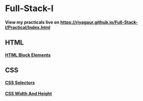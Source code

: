 # Full-Stack-I
<h4> View my practicals live on <a href="https://riyagaur.github.io/Full-Stack-I/Practical/Index.html" target="_blank">https://riyagaur.github.io/Full-Stack-I/Practical/Index.html</a></h4>

<h2>HTML</h2>
<h4><a href="https://riyagaur.github.io/Full-Stack-I/HTML/01_Fist%Web%Page.html" target="_blank">HTML Block Elements</a></h4>

<h2>CSS</h2>

<h4><a href="https://riyagaur.github.io/Full-Stack-I/CSS/3_CSS%20Selectors.html" target="_blank">CSS Selectors</a></h4>

<h4><a href="https://riyagaur.github.io/Full-Stack-I/CSS/6_CSS Width and Height.html" target="_blank">CSS Width And Height</a></h4>


